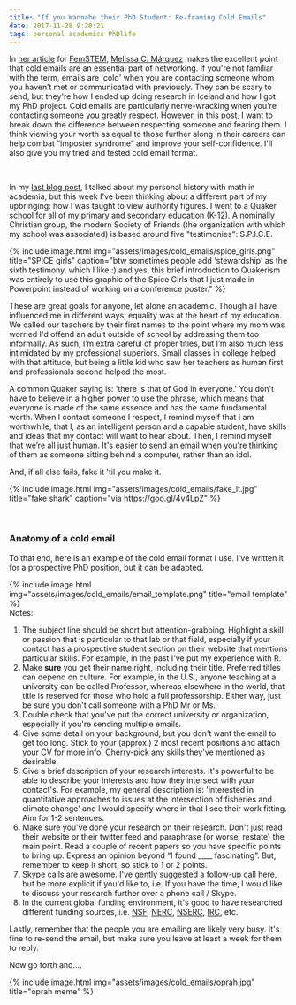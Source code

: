 ```yaml
---
title: "If you Wannabe their PhD Student: Re-framing Cold Emails"
date: 2017-11-28 9:28:21
tags: personal academics PhDlife
---
```


In [her article][cold] for [FemSTEM][femstem], [Melissa C. Márquez][MCM] makes the excellent point that cold emails are an essential part of networking. If you're not familiar with the term, emails are 'cold' when you are contacting someone whom you haven’t met or communicated with previously. They can be scary to send, but they're how I ended up doing research in Iceland and how I got my PhD project. Cold emails are particularly nerve-wracking when you're contacting someone you greatly respect. However, in this post, I want to break down the difference between respecting someone and fearing them. I think viewing your worth as equal to those further along in their careers can help combat “imposter syndrome” and improve your self-confidence. I'll also give you my tried and tested cold email format.

<br>

In my [last blog post][last], I talked about my personal history with math in academia, but this week I've been thinking about a different part of my upbringing: how I was taught to view authority figures. I went to a Quaker school for all of my primary and secondary education (K-12). A nominally Christian group, the modern Society of Friends (the organization with which my school was associated) is based around five "testimonies": S.P.I.C.E.


{% include image.html img="assets/images/cold_emails/spice_girls.png" title="SPICE girls" caption="btw sometimes people add 'stewardship' as the sixth testimony, which I like :) and yes, this brief introduction to Quakerism was entirely to use this graphic of the Spice Girls that I just made in Powerpoint instead of working on a conference poster." %}


These are great goals for anyone, let alone an academic. Though all have influenced me in different ways, equality was at the heart of my education. We called our teachers by their first names to the point where my mom was worried I'd offend an adult outside of school by addressing them too informally. As such, I’m extra careful of proper titles, but I’m also much less intimidated by my professional superiors. Small classes in college helped with that attitude, but being a little kid who saw her teachers as human first and professionals second helped the most.

A common Quaker saying is: 'there is that of God in everyone.' You don't have to believe in a higher power to use the phrase, which means that everyone is made of the same essence and has the same fundamental worth. When I contact someone I respect, I remind myself that I am worthwhile, that I, as an intelligent person and a capable student, have skills and ideas that my contact will want to hear about. Then, I remind myself that we’re all just human. It's easier to send an email when you're thinking of them as someone sitting behind a computer, rather than an idol.

And, if all else fails, fake it 'til you make it.


{% include image.html img="assets/images/cold_emails/fake_it.jpg" title="fake shark" caption="via https://goo.gl/4v4LpZ" %}

<br>

### Anatomy of a cold email

To that end, here is an example of the cold email format I use. I've written it for a prospective PhD position, but it can be adapted.

{% include image.html img="assets/images/cold_emails/email_template.png" title="email template" %}
<br>
Notes:

1. The subject line should be short but attention-grabbing. Highlight a skill or passion that is particular to that lab or that field, especially if your contact has a prospective student section on their website that mentions particular skills. For example, in the past I've put my experience with R.
2. Make **sure** you get their name right, including their title. Preferred titles can depend on culture. For example, in the U.S., anyone teaching at a university can be called Professor, whereas elsewhere in the world, that title is reserved for those who hold a full professorship. Either way, just be sure you don't call someone with a PhD Mr or Ms.
3. Double check that you've put the correct university or organization, especially if you're sending multiple emails.
4. Give some detail on your background, but you don't want the email to get too long. Stick to your (approx.) 2 most recent positions and attach your CV for more info. Cherry-pick any skills they've mentioned as desirable.
5. Give a brief description of your research interests. It's powerful to be able to describe your interests and how they intersect with your contact's. For example, my general description is: 'interested in quantitative approaches to issues at the intersection of fisheries and climate change' and I would specify where in that I see their work fitting. Aim for 1-2 sentences.
6. Make sure you've done your research on their research. Don't just read their website or their twitter feed and paraphrase (or worse, restate) the main point. Read a couple of recent papers so you have specific points to bring up. Express an opinion beyond “I found ____ fascinating”. But, remember to keep it short, so stick to 1 or 2 points.
7. Skype calls are awesome. I've gently suggested a follow-up call here, but be more explicit if you'd like to, i.e. If you have the time, I would like to discuss your research further over a phone call / Skype.
8. In the current global funding environment, it's good to have researched different funding sources, i.e. [NSF][NSF], [NERC][NERC], [NSERC][NSERC], [IRC][IRC], etc.

Lastly, remember that the people you are emailing are likely very busy. It's fine to re-send the email, but make sure you leave at least a week for them to reply.

Now go forth and....

{% include image.html img="assets/images/cold_emails/oprah.jpg" title="oprah meme" %}


[cold]: https://femstem.com/2017/09/23/stemsaturdays-cold-emails/
[femstem]: https://femstem.com/
[MCM]: https://twitter.com/mcmsharksxx?lang=en
[last]: https://sowasser.com/history-math-statistics/
[NSF]: https://www.nsf.gov/funding/pgm_summ.jsp?pims_id=6201
[NERC]:http://www.nerc.ac.uk/funding/available/postgrad/
[NSERC]: http://www.nserc-crsng.gc.ca/Students-Etudiants/PG-CS/index_eng.asp
[IRC]: http://research.ie/funding/goipg/